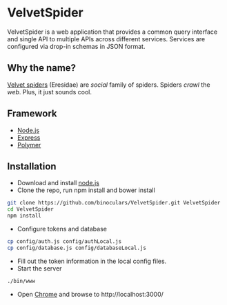 VelvetSpider
===========
VelvetSpider is a web application that provides a common query interface and single API to multiple APIs across different services. Services are configured via drop-in schemas in JSON format.

Why the name?
-------------
[Velvet spiders](http://en.wikipedia.org/wiki/Velvet_spider) (Eresidae) are *social* family of spiders. Spiders *crawl* the *web*. Plus, it just sounds cool.

Framework
---------
* [Node.js](http://nodejs.org)
* [Express](http://expressjs.com/)
* [Polymer](https://www.polymer-project.org/)

Installation
--------------
* Download and install [node.js](http://nodejs.org)
* Clone the repo, run npm install and bower install 
```sh
git clone https://github.com/binoculars/VelvetSpider.git VelvetSpider
cd VelvetSpider
npm install
```
* Configure tokens and database
```sh
cp config/auth.js config/authLocal.js
cp config/database.js config/databaseLocal.js
```
* Fill out the token information in the local config files.
* Start the server
```sh
./bin/www
```
* Open [Chrome](https://www.google.com/chrome/browser/) and browse to http://localhost:3000/
